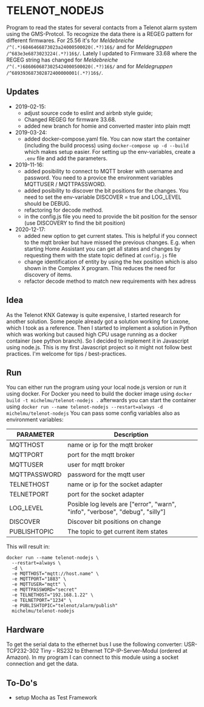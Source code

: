 # TELENOT_NODEJS
Program to read the states for several contacts from a Telenot alarm system using the GMS-Protcol.
To recognize the data there is a REGEG pattern for different firmwares. For 25.56 it's for *Meldebreiche* `/^(.*)6846466873023a24000500020(.*?)16$/` and for *Meldegruppen* `/^683e3e6873023224(.*?)16$/`. Lately I updated to Firmware 33.68 where the REGEG string has changed for *Meldebreiche* `/^(.*)6860606873025424000500020(.*?)16$/` and for *Meldegruppen* `/^689393687302872400000001(.*?)16$/`.

## Updates
- 2019-02-15:
  - adjust source code to eslint and airbnb style guide;
  - Changed REGEG for firmware 33.68.
  - added new branch for homie and converted master into plain mqtt
- 2019-03-24:
  - added docker-compose.yaml file. You can now start the container (including the build process) using `docker-compose up -d --build` which makes setup easier. For setting up the env-variables, create a `.env` file and add the parameters.
- 2019-11-16:
  - added posibility to connect to MQTT broker with username and password. You need to a provice the environment variables MQTTUSER / MQTTPASSWORD.
  - added posibility to discover the bit positions for the changes. You need to set the env-variable DISCOVER = true and LOG_LEVEL should be DEBUG.
  - refactoring for decode method.
  - in the config.js file you need to provide the bit position for the sensor (use DISCOVERY to find the bit position)
- 2020-12-17:
  - added new option to get current states. This is helpful if you connect to the mqtt broker but have missed the previous changes. E.g. when starting Home Assistant you can get all states and changes by requesting them with the state topic defined at `config.js` file
  - change identification of entity by using the hex position which is also shown in the Complex X program. This reduces the need for discovery of items.
  - refactor decode method to match new requirements with hex adress

## Idea
As the Telenot KNX Gateway is quite expensive, I started research for another solution. Some people already got a solution working for Loxone, which I took as a reference. Then I started to implement a solution in Python which was working but caused high CPU usage running as a docker container (see python branch). So I decided to implement it in Javascript using node.js. This is my first Javascript project so it might not follow best practices. I'm welcome for tips / best-practices.

## Run
You can either run the program using your local node.js version or run it using docker. For Docker you need to build the docker image using
```docker build -t michelmu/telenot-nodejs .```
afterwards you can start the container using
```docker run --name telenot-nodejs --restart=always -d michelmu/telenot-nodejs```
You can pass some config variables also as environment variables:

|PARAMETER       | Description                             |
|----------------|-----------------------------------------|
|MQTTHOST        | name or ip for the mqtt broker          |
|MQTTPORT        | port for the mqtt broker                |
|MQTTUSER        | user for mqtt broker                    |
|MQTTPASSWORD    | password for the mqtt user              |
|TELNETHOST      | name or ip for the socket adapter       |
|TELNETPORT      | port for the socket adapter             |
|LOG_LEVEL       | Posible log levels are ["error", "warn", "info", "verbose", "debug", "silly"] |
|DISCOVER        | Discover bit positions on change        |
|PUBLISHTOPIC    | The topic to get current item states    |

This will result in:
```
docker run --name telenot-nodejs \
  --restart=always \
  -d \
  -e MQTTHOST="mqtt://host.name" \
  -e MQTTPORT="1883" \
  -e MQTTUSER="mqtt" \
  -e MQTTPASSWORD="secret"
  -e TELNETHOST="192.168.1.22" \
  -e TELNETPORT="1234" \
  -e PUBLISHTOPIC="telenot/alarm/publish"
  michelmu/telenot-nodejs
```

## Hardware
To get the serial data to the ethernet bus I use the following converter: USR-TCP232-302 Tiny - RS232 to Ethernet TCP-IP-Server-Modul (ordered at Amazon). In my program I can connect to this module using a socket connection and get the data.

## To-Do's
- setup Mocha as Test Framework